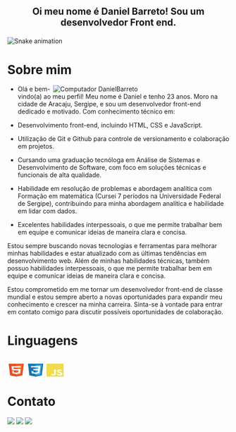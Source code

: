 ## <p align="center"> Oi meu nome é Daniel Barreto! Sou um desenvolvedor Front end.</p>
<!-- ![Daniel GitHub stats](https://github-readme-stats.vercel.app/api?username=DanielBarret0&show_icons=true&theme=radical) -->
 ![Snake animation](https://github.com/DanielBarret0/DanielBarret0/blob/output/github-contribution-grid-snake.svg)
 
  
  # Sobre mim
  
  <img src="https://raw.githubusercontent.com/MicaelliMedeiros/micaellimedeiros/master/image/computer-illustration.png" min-width="400px" max-width="400px"         width="400px" align="right" alt="Computador DanielBarreto">
  
  * Olá e bem-vindo(a) ao meu perfil! Meu nome é Daniel e tenho 23 anos. Moro na cidade de Aracaju, Sergipe, e sou um desenvolvedor front-end dedicado e motivado. Com conhecimento técnico em:

- Desenvolvimento front-end, incluindo HTML, CSS e JavaScript.

- Utilização de Git e Github para controle de versionamento e colaboração em projetos.

- Cursando uma graduação tecnóloga em Análise de Sistemas e Desenvolvimento de Software, com foco em soluções técnicas e funcionais de alta qualidade.

- Habilidade em resolução de problemas e abordagem analítica com
Formação em matemática (Cursei 7 períodos na Universidade Federal de Sergipe), contribuindo para minha abordagem analítica e habilidade em lidar com dados.

- Excelentes habilidades interpessoais, o que me permite trabalhar bem em equipe e comunicar ideias de maneira clara e concisa.

Estou sempre buscando novas tecnologias e ferramentas para melhorar minhas habilidades e estar atualizado com as últimas tendências em desenvolvimento web. Além de minhas habilidades técnicas, também possuo habilidades interpessoais, o que me permite trabalhar bem em equipe e comunicar ideias de maneira clara e concisa.

Estou comprometido em me tornar um desenvolvedor front-end de classe mundial e estou sempre aberto a novas oportunidades para expandir meu conhecimento e crescer na minha carreira. Sinta-se à vontade para entrar em contato comigo para discutir possíveis oportunidades de colaboração.
  
  
  # Linguagens
  
   <div style="display: block"><br>

  <img align="center" alt="HTML" height="30" width="40" src="https://raw.githubusercontent.com/devicons/devicon/master/icons/html5/html5-original.svg">
  <img align="center" alt="CSS" height="30" width="40" src="https://raw.githubusercontent.com/devicons/devicon/master/icons/css3/css3-original.svg">
  <img align="center" alt="-Js" height="30" width="40" src="https://raw.githubusercontent.com/devicons/devicon/master/icons/javascript/javascript-plain.svg">
    
 <!-- 
  <img align="center" alt="Rafa-Ts" height="30" width="40" src="https://raw.githubusercontent.com/devicons/devicon/master/icons/typescript/typescript-plain.svg">
  <img align="center" alt="Rafa-React" height="30" width="40" src="https://raw.githubusercontent.com/devicons/devicon/master/icons/react/react-original.svg"> -->

  </div>

  # Contato
  
 <p align="left">
  <a href="mailto:josedanielbarreto@gmail.com" alt="Gmail" target="_blank">
  <img src="https://img.shields.io/badge/-Gmail-FF0000?style=flat-square&labelColor=FF0000&logo=gmail&logoColor=white&link=mailto:josedanielbarreto@gmail.com"/ target="_blank"></a>

  <a href="https://www.linkedin.com/in/daniel-barreto-1b763216a/" alt="Linkedin" target="_blank">
  <img src="https://img.shields.io/badge/-Linkedin-0e76a8?style=flat-square&logo=Linkedin&logoColor=white&link=https://www.linkedin.com/in/daniel-barreto-1b763216a/" / target="_blank"></a>

  <a href="https://www.instagram.com/daniel.barret0/" alt="Instagram" target="_blank">
  <img src="https://img.shields.io/badge/-Instagram-DF0174?style=flat-square&labelColor=DF0174&logo=instagram&logoColor=white&link=https://www.instagram.com/daniel.barret0/"/ target="_blank"></a>
</p>  
  

